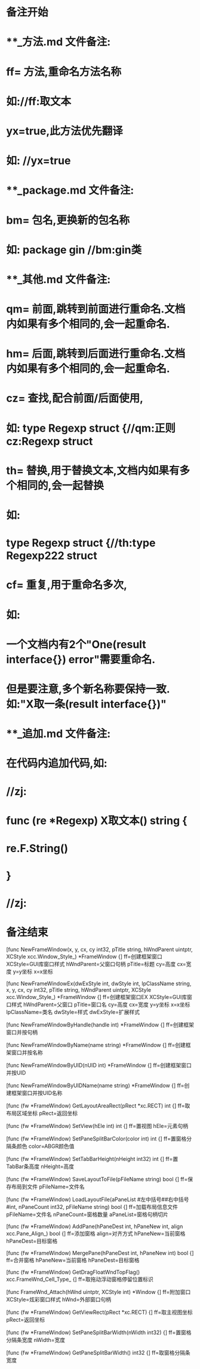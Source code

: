 # 备注开始
# **_方法.md 文件备注:
# ff= 方法,重命名方法名称
# 如://ff:取文本
#
# yx=true,此方法优先翻译
# 如: //yx=true

# **_package.md 文件备注:
# bm= 包名,更换新的包名称 
# 如: package gin //bm:gin类

# **_其他.md 文件备注:
# qm= 前面,跳转到前面进行重命名.文档内如果有多个相同的,会一起重命名.
# hm= 后面,跳转到后面进行重命名.文档内如果有多个相同的,会一起重命名.
# cz= 查找,配合前面/后面使用,
# 如: type Regexp struct {//qm:正则 cz:Regexp struct
#
# th= 替换,用于替换文本,文档内如果有多个相同的,会一起替换
# 如:
# type Regexp struct {//th:type Regexp222 struct
#
# cf= 重复,用于重命名多次,
# 如: 
# 一个文档内有2个"One(result interface{}) error"需要重命名.
# 但是要注意,多个新名称要保持一致. 如:"X取一条(result interface{})"

# **_追加.md 文件备注:
# 在代码内追加代码,如:
# //zj:
# func (re *Regexp) X取文本() string { 
# re.F.String()
# }
# //zj:
# 备注结束

[func NewFrameWindow(x, y, cx, cy int32, pTitle string, hWndParent uintptr, XCStyle xcc.Window_Style_) *FrameWindow {]
ff=创建框架窗口
XCStyle=GUI库窗口样式
hWndParent=父窗口句柄
pTitle=标题
cy=高度
cx=宽度
y=y坐标
x=x坐标

[func NewFrameWindowEx(dwExStyle int, dwStyle int, lpClassName string, x, y, cx, cy int32, pTitle string, hWndParent uintptr, XCStyle xcc.Window_Style_) *FrameWindow {]
ff=创建框架窗口EX
XCStyle=GUI库窗口样式
hWndParent=父窗口
pTitle=窗口名
cy=高度
cx=宽度
y=y坐标
x=x坐标
lpClassName=类名
dwStyle=样式
dwExStyle=扩展样式

[func NewFrameWindowByHandle(handle int) *FrameWindow {]
ff=创建框架窗口并按句柄

[func NewFrameWindowByName(name string) *FrameWindow {]
ff=创建框架窗口并按名称

[func NewFrameWindowByUID(nUID int) *FrameWindow {]
ff=创建框架窗口并按UID

[func NewFrameWindowByUIDName(name string) *FrameWindow {]
ff=创建框架窗口并按UID名称

[func (fw *FrameWindow) GetLayoutAreaRect(pRect *xc.RECT) int {]
ff=取布局区域坐标
pRect=返回坐标

[func (fw *FrameWindow) SetView(hEle int) int {]
ff=置视图
hEle=元素句柄

[func (fw *FrameWindow) SetPaneSplitBarColor(color int) int {]
ff=置窗格分隔条颜色
color=ABGR颜色值

[func (fw *FrameWindow) SetTabBarHeight(nHeight int32) int {]
ff=置TabBar条高度
nHeight=高度

[func (fw *FrameWindow) SaveLayoutToFile(pFileName string) bool {]
ff=保存布局到文件
pFileName=文件名

[func (fw *FrameWindow) LoadLayoutFile(aPaneList #左中括号##右中括号#int, nPaneCount int32, pFileName string) bool {]
ff=加载布局信息文件
pFileName=文件名
nPaneCount=窗格数量
aPaneList=窗格句柄切片

[func (fw *FrameWindow) AddPane(hPaneDest int, hPaneNew int, align xcc.Pane_Align_) bool {]
ff=添加窗格
align=对齐方式
hPaneNew=当前窗格
hPaneDest=目标窗格

[func (fw *FrameWindow) MergePane(hPaneDest int, hPaneNew int) bool {]
ff=合并窗格
hPaneNew=当前窗格
hPaneDest=目标窗格

[func (fw *FrameWindow) GetDragFloatWndTopFlag() xcc.FrameWnd_Cell_Type_ {]
ff=取拖动浮动窗格停留位置标识

[func FrameWnd_Attach(hWnd uintptr, XCStyle int) *Window {]
ff=附加窗口
XCStyle=炫彩窗口样式
hWnd=外部窗口句柄

[func (fw *FrameWindow) GetViewRect(pRect *xc.RECT) {]
ff=取主视图坐标
pRect=返回坐标

[func (fw *FrameWindow) SetPaneSplitBarWidth(nWidth int32) {]
ff=置窗格分隔条宽度
nWidth=宽度

[func (fw *FrameWindow) GetPaneSplitBarWidth() int32 {]
ff=取窗格分隔条宽度
